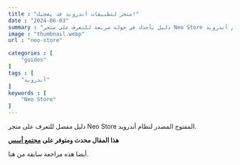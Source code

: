 ```yaml
---
title : "متجر لتطبيقات أندرويد قد يعجبك!"
date : "2024-06-03"
summary : "دليل يأخذك في جولة سريعة للتعرف على متجر Neo Store المفتوح المصدر لنظام أندرويد."
image : "thumbnail.webp"
url : "neo-store"

categories : [
    "guides"
]
tags : [
    "أندرويد"
]
keywords : [
    "Neo Store"
]
---
```


دليل مفصل للتعرف على متجر Neo Store المفتوح المصدر لنظام أندرويد.

**هذا المقال محدث ومتوفر على** [**مجتمع أسس**](https://discourse.aosus.org/t/topic/3208)

أيضا هذه مراجعة سابقة من هنا.